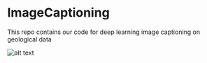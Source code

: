 # ImageCaptioning
This repo contains our code for deep learning image captioning on geological data

![alt text](http://)
